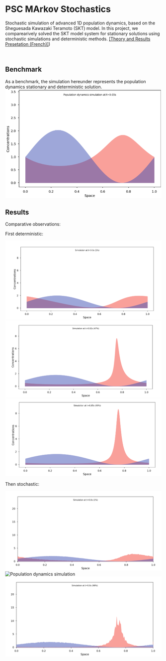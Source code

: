 # PSC MArkov Stochastics

Stochastic simulation of advanced 1D population dynamics, based on the Sheguesada Kawazaki Teramoto (SKT) model.
In this project, we comparearively solved the SKT model system for stationary solutions using stochastic simulations and deterministic methods. [[Theory and Results Presetation (French)]](./misc/PSC.pdf))


<br>


## Benchmark

As a benchmark, the simulation hereunder represents the population dynamics stationary and deterministic solution.
![Population dynamics simulation](./misc/SKT.gif)


## Results

Comparative observations:

First deterministic:

![Population dynamics simulation](./misc/detbeg.png)
![Population dynamics simulation](./misc/detmid.png)
![Population dynamics simulation](./misc/detend.png)

Then stochastic:

![Population dynamics simulation](./misc/stobeg.png)
![Population dynamics simulation](./misc/stomid.png)
![Population dynamics simulation](./misc/stoend.png)






